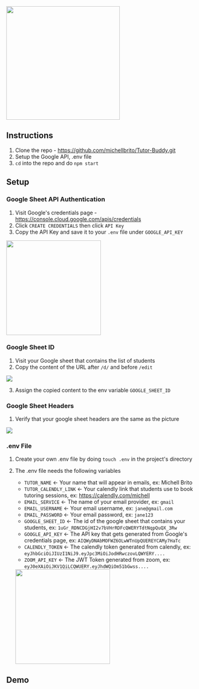 <img src="https://i.imgur.com/sjkXuW3.png" width="300" height="300">

## Instructions

1. Clone the repo - https://github.com/michellbrito/Tutor-Buddy.git
2. Setup the Google API, .env file
3. `cd` into the repo and do `npm start`

## Setup

### Google Sheet API Authentication

1. Visit Google's credentials page - https://console.cloud.google.com/apis/credentials
2. Click `CREATE CREDENTIALS` then click `API Key`
3. Copy the API Key and save it to your `.env` file under `GOOGLE_API_KEY`

<img src="https://i.imgur.com/VbbT5xO.png" height='250px'>

### Google Sheet ID

1. Visit your Google sheet that contains the list of students
2. Copy the content of the URL after `/d/` and before `/edit`

<img src="https://i.imgur.com/xfgRMDb.png">

3. Assign the copied content to the env variable `GOOGLE_SHEET_ID`

### Google Sheet Headers

1. Verify that your google sheet headers are the same as the picture

<img src="https://i.imgur.com/Fd3mtEg.png">

### .env File

1. Create your own .env file by doing `touch .env` in the project's directory
2. The .env file needs the following variables

   - `TUTOR_NAME` <- Your name that will appear in emails, ex: Michell Brito
   - `TUTOR_CALENDLY_LINK` <- Your calendly link that students use to book tutoring sessions, ex: https://calendly.com/michell
   - `EMAIL_SERVICE` <- The name of your email provider, ex: `gmail`
   - `EMAIL_USERNAME` <- Your email username, ex: `jane@gmail.com`
   - `EMAIL_PASSWORD` <- Your email password, ex: `jane123`
   - `GOOGLE_SHEET_ID` <- The id of the google sheet that contains your students, ex: `1uGr_RDNCDGjHI2v7bVHrRDFcQWERYTdtNqpQuQX_3Rw`
   - `GOOGLE_API_KEY` <- The API key that gets generated from Google's credentials page, ex: `AIQWyDNAbMOFWZ6OLwWTnUpQUEREYCAMy7HaTc`
   - `CALENDLY_TOKEN` <- The calendly token generated from calendly, ex: `eyJhbGciOiJIUzI1NiJ9.eyJpc3MiOiJodHRwczovLQWYERY....`
   - `ZOOM_API_KEY` <- The JWT Token generated from zoom, ex: `eyJ0eXAiOiJKV1QiLCQWUERY.eyJhdWQiOm51bGwss....`

    <img src="https://i.imgur.com/LMNlPhD.png" height='250px'>

## Demo
